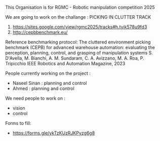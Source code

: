 This Organisation is for RGMC - Robotic manipulation competition 2025

We are going to work on the challange : PICKING IN CLUTTER TRACK

1. https://sites.google.com/view/rgmc2025/tracks#h.tyik578u9fd3
2. http://cepbbenchmark.eu/

Reference benchmarking protocol:
The cluttered environment picking benchmark (CEPB) for advanced warehouse automation:
evaluating the perception, planning, control, and grasping of manipulation systems
S. D'Avella, M. Bianchi, A. M. Sundaram, C. A. Avizzano, M. A. Roa, P. Tripicchio
IEEE Robotics and Automation Magazine, 2023

People currently working on the project : 

* Naseel Sinan : planning and control 
* Ahmed : planning and control

We need people to work on : 

* vision
* control 

Forms to fill: 

* https://forms.gle/ykTzKUzRJKPyzg6g8
